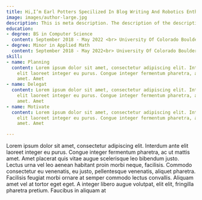 ```yaml
---
title: Hi,I’m Earl Potters Specilized In Blog Writing And Robotics Enthusiast
image: images/author-large.jpg
description: This is meta description. The description of the description
education:
- degree: BS in Computer Science
  content: September 2018 - May 2022 <br> University Of Colorado Boulder
- degree: Minor in Applied Math
  content: September 2018 - May 2022<br> University Of Colorado Boulder
skill:
- name: Planning
  content: Lorem ipsum dolor sit amet, consectetur adipiscing elit. Interdum ante
    elit laoreet integer eu purus. Congue integer fermentum pharetra, ac ut mattis
    amet. Amet
- name: Delegat
  content: Lorem ipsum dolor sit amet, consectetur adipiscing elit. Interdum ante
    elit laoreet integer eu purus. Congue integer fermentum pharetra, ac ut mattis
    amet. Amet
- name: Motivate
  content: Lorem ipsum dolor sit amet, consectetur adipiscing elit. Interdum ante
    elit laoreet integer eu purus. Congue integer fermentum pharetra, ac ut mattis
    amet. Amet

---
```

Lorem ipsum dolor sit amet, consectetur adipiscing elit. Interdum ante elit laoreet integer eu purus. Congue integer fermentum pharetra, ac ut mattis amet. Amet placerat quis vitae augue scelerisque leo bibendum justo. Lectus urna vel leo aenean habitant proin morbi neque, facilisis. Commodo consectetur eu venenatis, eu justo, pellentesque venenatis, aliquet pharetra. Facilisis feugiat morbi ornare at semper commodo lectus convallis. Aliquam amet vel at tortor eget eget. A integer libero augue volutpat, elit elit, fringilla pharetra pretium. Faucibus in aliquam at